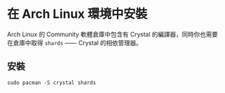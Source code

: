 # 在 Arch Linux 環境中安裝

Arch Linux 的 Community 軟體倉庫中包含有 Crystal 的編譯器，同時你也需要在倉庫中取得 `shards` —— Crystal 的相依管理器。

## 安裝

```
sudo pacman -S crystal shards
```
